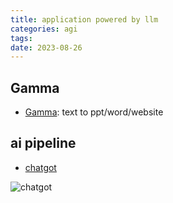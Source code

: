 ```yaml
---
title: application powered by llm
categories: agi
tags: 
date: 2023-08-26
---
```


## Gamma

- [Gamma](https://gamma.app/): text to ppt/word/website

## ai pipeline

- [chatgot](https://www.chatgot.io/)

![chatgot](https://cdn.jsdelivr.net/gh/YeeKal/img_land/blog/24/0120240102103432.png)